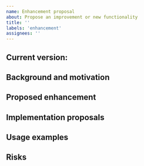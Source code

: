 ```yaml
---
name: Enhancement proposal
about: Propose an improvement or new functionality
title: ''
labels: 'enhancement'
assignees: ''
---
```


## Current version: <!-- The version on which you are proposing an improvement -->

## Background and motivation

<!--
We welcome enhancement proposals!
This template will help us gather the information we need to discuss your proposal and possibile implementation.

First, please describe the purpose and value of the new functionality here:
  * what problem does it solve?
  * which type(s) of users / projects does it affect?
  * is it specific to some usage scenario?

Please include as many code snippets, CI log fragments, screenshots, etc. you deem useful to illustrate your point.
For texts spanning more than a few lines, please create a gist here https://gist.github.com/ and provide a link to it.

Don't forget to use syntax highlighting for Markdown code blocks. For example:

```C#
    public void SayHello(string name)
    {
        System.Console.WriteLine("Hello, " + name + "!");
    }
```

GitHub's syntax highlighting supports more languages that would be practical to list here.
Here's the complete list: https://github.com/github/linguist/blob/master/lib/linguist/languages.yml
-->

## Proposed enhancement

<!--
Please describe the desired behavior, i.e. _what_ the library / tool / task should do, not _how_ (that belongs to the next section).
For example: There should be a default value for parameter widgetName in WidgetManager.CreateWidget.
-->

## Implementation proposals

<!--
If you have an idea (or more than one) about _how_ the desired behavior can be implemented, please explain it here.
Be as detailed as your knowledge of the project allows. If you don't know the project's internals, but have some idea
or gut feeling about the way to go, feel free to say so. You won't be judged. We're all here to learn.
Any level of detail, from "I don't know" to specific code snippets, is fine.
-->

## Usage examples

<!--
Please provide example code and/or project snippets that highlight how the proposed enhancement will affect user projects.
-->

## Risks

<!--
Please mention any risks that to your knowledge the proposed enhancement might entail:
  * breaking changes
  * performance regressions
  * security issues
  * possible incompatibilities
  * added or changed dependencies
  * etc.
-->

